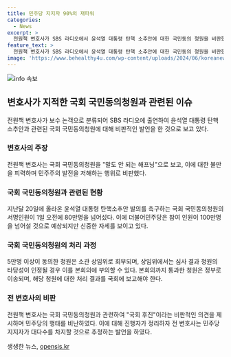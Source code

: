 ```yaml
---
title: 민주당 지지자 90%의 재파워
categories:
  - News
excerpt: >
  전원책 변호사가 SBS 라디오에서 윤석열 대통령 탄핵 소추안에 대한 국민동의 청원을 비판했다. 그는 이를 민주주의 진전을 방해하는 일이라며 국회와 민주당을 비판했다. 또한, 청원이 민주당 지지자들에 의해 밀어붙여진 것으로 보이며 이에 대해 반박했다. 이에 대한 논란이 생기면서 국민들의 주목을 끌게 되었다.
feature_text: >
  전원책 변호사가 SBS 라디오에서 윤석열 대통령 탄핵 소추안에 대한 국민동의 청원을 비판했다. 그는 이를 민주주의 진전을 방해하는 일이라며 국회와 민주당을 비판했다. 또한, 청원이 민주당 지지자들에 의해 밀어붙여진 것으로 보이며 이에 대해 반박했다. 이에 대한 논란이 생기면서 국민들의 주목을 끌게 되었다.
image: 'https://www.behealthy4u.com/wp-content/uploads/2024/06/koreanews.jpg'
---
```


<p><img src="https://www.behealthy4u.com/wp-content/uploads/2024/06/koreanews.jpg" alt="info 속보" /></p>

<h2 data-ke-size="size26">변호사가 지적한 국회 국민동의청원과 관련된 이슈</h2>

<p data-ke-size="size16">전원책 변호사가 보수 논객으로 분류되어 SBS 라디오에 출연하여 윤석열 대통령 탄핵소추안과 관련된 국회 국민동의청원에 대해 비판적인 발언을 한 것으로 보고 있다.</p>

<h3><b>변호사의 주장</b></h3>

<p data-ke-size="size16">전원책 변호사는 국회 국민동의청원을 "말도 안 되는 해프닝"으로 보고, 이에 대한 불만을 피력하며 민주주의 발전을 저해하는 행위로 비판했다.</p>

<h3><b>국회 국민동의청원과 관련된 현황</b></h3>

<p data-ke-size="size16">지난달 20일에 올라온 윤석열 대통령 탄핵소추안 발의를 촉구하는 국회 국민동의청원의 서명인원이 1일 오전에 80만명을 넘어섰다. 이에 더불어민주당은 참여 인원이 100만명을 넘어설 것으로 예상되지만 신중한 자세를 보이고 있다.</p>

<h3><b>국회 국민동의청원의 처리 과정</b></h3>

<p data-ke-size="size16">5만명 이상이 동의한 청원은 소관 상임위로 회부되며, 상임위에서는 심사 결과 청원의 타당성이 인정될 경우 이를 본회의에 부의할 수 있다. 본회의까지 통과한 청원은 정부로 이송되며, 해당 청원에 대한 처리 결과를 국회에 보고해야 한다.</p>

<h3><b>전 변호사의 비판</b></h3>

<p data-ke-size="size16">전원책 변호사는 국회 국민동의청원과 관련하여 "국회 후진"이라는 비판적인 의견을 제시하며 민주당의 행태를 비난하였다. 이에 대해 진행자가 정리하자 전 변호사는 민주당 지지자가 대다수를 차지할 것으로 추정하는 발언을 하였다.</p>
생생한 뉴스, <a href="https://opensis.kr" rel="dofollow">opensis.kr</a>


